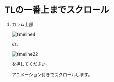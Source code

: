 # TLの一番上までスクロール

1. カラム上部  

   ![timeline4](https://dl.thedesk.top/media/timeline4.PNG)  

   の、  

   ![timeline22](https://dl.thedesk.top/media/timeline22.PNG)  

   を押してください。  

   アニメーション付きでスクロールします。

